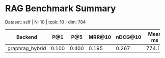 # RAG Benchmark Summary
Dataset: self | N: 10 | topk: 10 | dim: 784

| Backend | P@1 | P@5 | MRR@10 | nDCG@10 | Mean ms | P95 ms |
|---------|-----|-----|--------|---------|---------|--------|
| graphrag_hybrid | 0.100 | 0.400 | 0.195 | 0.267 | 774.15 | 2572.75 |